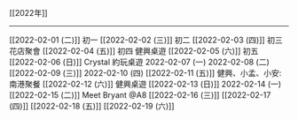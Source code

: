 [[2022年]]

---

[[2022-02-01 (二)]] 初一
[[2022-02-02 (三)]] 初二
[[2022-02-03 (四)]] 初三 花店聚會
[[2022-02-04 (五)]] 初四 健興桌遊
[[2022-02-05 (六)]] 初五
[[2022-02-06 (日)]] Crystal 約玩桌遊
2022-02-07 (一) 
2022-02-08 (二)
[[2022-02-09 (三)]]
2022-02-10 (四)
[[2022-02-11 (五)]] 健興、小孟、小安: 南港聚餐
[[2022-02-12 (六)]] 健興桌遊
[[2022-02-13 (日)]]
2022-02-14 (一)
[[2022-02-15 (二)]] Meet Bryant @A8
[[2022-02-16 (三)]]
[[2022-02-17 (四)]]
[[2022-02-18 (五)]]
[[2022-02-19 (六)]]
